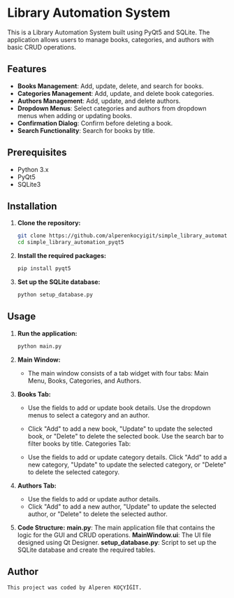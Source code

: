 # Library Automation System

This is a Library Automation System built using PyQt5 and SQLite. The application allows users to manage books, categories, and authors with basic CRUD operations.

## Features

- **Books Management**: Add, update, delete, and search for books.
- **Categories Management**: Add, update, and delete book categories.
- **Authors Management**: Add, update, and delete authors.
- **Dropdown Menus**: Select categories and authors from dropdown menus when adding or updating books.
- **Confirmation Dialog**: Confirm before deleting a book.
- **Search Functionality**: Search for books by title.

## Prerequisites

- Python 3.x
- PyQt5
- SQLite3

## Installation

1. **Clone the repository:**
   ```bash
   git clone https://github.com/alperenkocyigit/simple_library_automation_pyqt5
   cd simple_library_automation_pyqt5
   ```

2. **Install the required packages:**
   ```bash
   pip install pyqt5
   ```

3. **Set up the SQLite database:**
   ```bash
   python setup_database.py
   ```

## Usage

1. **Run the application:**
   ```bash
   python main.py
   ```

1. **Main Window:**
    * The main window consists of a tab widget with four tabs: Main Menu, Books, Categories, and Authors.

2. **Books Tab:**
    * Use the fields to add or update book details.
    Use the dropdown menus to select a category and an author.
    * Click "Add" to add a new book, "Update" to update the selected book, or "Delete" to delete the selected book.
    Use the search bar to filter books by title.
    Categories Tab:

    * Use the fields to add or update category details.
    Click "Add" to add a new category, "Update" to update the selected category, or "Delete" to delete the selected category.
3. **Authors Tab:**

    * Use the fields to add or update author details.
    * Click "Add" to add a new author, "Update" to update the selected author, or "Delete" to delete the selected author.

4. **Code Structure:**
    **main.py**: The main application file that contains the logic for the GUI and CRUD operations.
    **MainWindow.ui**: The UI file designed using Qt Designer.
    **setup_database.py**: Script to set up the SQLite database and create the required tables.

## Author
    This project was coded by Alperen KOÇYİĞİT.